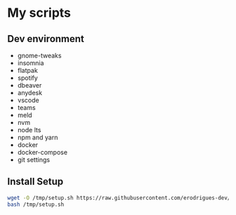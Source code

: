 # My scripts

## Dev environment

- gnome-tweaks
- insomnia
- flatpak
- spotify
- dbeaver
- anydesk
- vscode
- teams
- meld
- nvm
- node lts
- npm and yarn
- docker
- docker-compose
- git settings

## Install Setup

```sh
wget -O /tmp/setup.sh https://raw.githubusercontent.com/erodrigues-dev/environment-setup/main/setup.sh
bash /tmp/setup.sh
```
